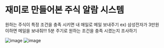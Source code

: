 # 재미로 만들어본 주식 알람 시스템

원하는 주식이 특정 조건을 충족 시키면 내 매일로 메일 보내주기 ex) 삼성전자가 3만원 이하면 메일을 보내줘!!! 
5분 주기로 원하는 조건을 충족 시켰는지 조사하기

![image](https://user-images.githubusercontent.com/57423518/101727527-fcf24100-3af7-11eb-814d-4aeb28ae581e.png)
![image](https://user-images.githubusercontent.com/57423518/101727556-0a0f3000-3af8-11eb-866e-03c2d876be78.png)
